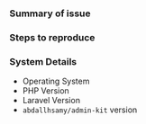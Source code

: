 
### Summary of issue


### Steps to reproduce


### System Details

- Operating System
- PHP Version
- Laravel Version
- `abdallhsamy/admin-kit` version
